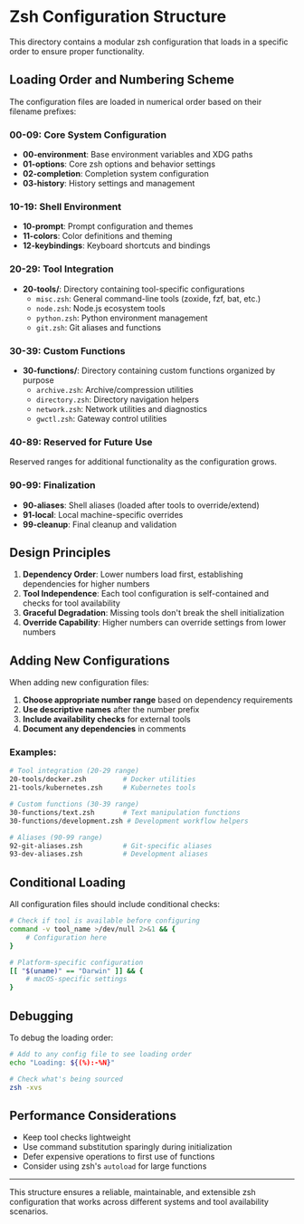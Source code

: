 # Zsh Configuration Structure

This directory contains a modular zsh configuration that loads in a specific order to ensure proper functionality.

## Loading Order and Numbering Scheme

The configuration files are loaded in numerical order based on their filename prefixes:

### 00-09: Core System Configuration
- **00-environment**: Base environment variables and XDG paths
- **01-options**: Core zsh options and behavior settings
- **02-completion**: Completion system configuration
- **03-history**: History settings and management

### 10-19: Shell Environment
- **10-prompt**: Prompt configuration and themes
- **11-colors**: Color definitions and theming
- **12-keybindings**: Keyboard shortcuts and bindings

### 20-29: Tool Integration
- **20-tools/**: Directory containing tool-specific configurations
  - `misc.zsh`: General command-line tools (zoxide, fzf, bat, etc.)
  - `node.zsh`: Node.js ecosystem tools
  - `python.zsh`: Python environment management
  - `git.zsh`: Git aliases and functions

### 30-39: Custom Functions
- **30-functions/**: Directory containing custom functions organized by purpose
  - `archive.zsh`: Archive/compression utilities
  - `directory.zsh`: Directory navigation helpers
  - `network.zsh`: Network utilities and diagnostics
  - `gwctl.zsh`: Gateway control utilities

### 40-89: Reserved for Future Use
Reserved ranges for additional functionality as the configuration grows.

### 90-99: Finalization
- **90-aliases**: Shell aliases (loaded after tools to override/extend)
- **91-local**: Local machine-specific overrides
- **99-cleanup**: Final cleanup and validation

## Design Principles

1. **Dependency Order**: Lower numbers load first, establishing dependencies for higher numbers
2. **Tool Independence**: Each tool configuration is self-contained and checks for tool availability
3. **Graceful Degradation**: Missing tools don't break the shell initialization
4. **Override Capability**: Higher numbers can override settings from lower numbers

## Adding New Configurations

When adding new configuration files:

1. **Choose appropriate number range** based on dependency requirements
2. **Use descriptive names** after the number prefix
3. **Include availability checks** for external tools
4. **Document any dependencies** in comments

### Examples:
```bash
# Tool integration (20-29 range)
20-tools/docker.zsh         # Docker utilities
21-tools/kubernetes.zsh     # Kubernetes tools

# Custom functions (30-39 range)
30-functions/text.zsh       # Text manipulation functions
30-functions/development.zsh # Development workflow helpers

# Aliases (90-99 range)
92-git-aliases.zsh          # Git-specific aliases
93-dev-aliases.zsh          # Development aliases
```

## Conditional Loading

All configuration files should include conditional checks:

```bash
# Check if tool is available before configuring
command -v tool_name >/dev/null 2>&1 && {
    # Configuration here
}

# Platform-specific configuration
[[ "$(uname)" == "Darwin" ]] && {
    # macOS-specific settings
}
```

## Debugging

To debug the loading order:
```bash
# Add to any config file to see loading order
echo "Loading: ${(%):-%N}"

# Check what's being sourced
zsh -xvs
```

## Performance Considerations

- Keep tool checks lightweight
- Use command substitution sparingly during initialization
- Defer expensive operations to first use of functions
- Consider using zsh's `autoload` for large functions

---

This structure ensures a reliable, maintainable, and extensible zsh configuration that works across different systems and tool availability scenarios.
